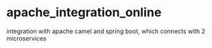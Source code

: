 # apache_integration_online
integration with apache camel and spring boot, which connects with 2 microservices
